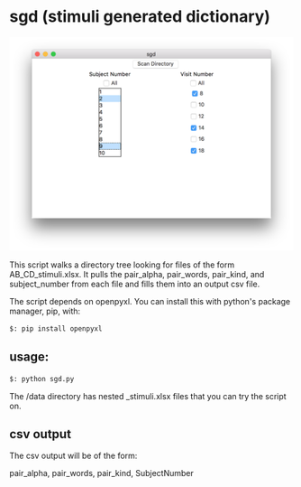 # sgd (stimuli generated dictionary)

![screenshot](/data/sgd-screenshot.png)

This script walks a directory tree looking for files of the form AB_CD_stimuli.xlsx.
It pulls the pair_alpha, pair_words, pair_kind, and subject_number from each file and fills them
into an output csv file.

The script depends on openpyxl. You can install this with python's package manager, pip, with:

```bash
$: pip install openpyxl
```


## usage:

```bash
$: python sgd.py
```

The /data directory has nested _stimuli.xlsx files that you can try the script on.

## csv output

The csv output will be of the form:

pair_alpha, pair_words, pair_kind, SubjectNumber
